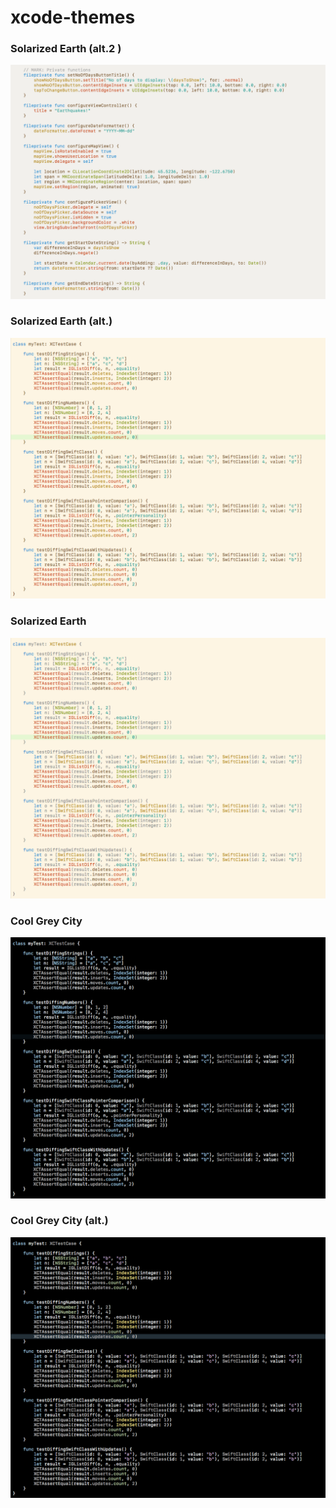 # xcode-themes

### Solarized Earth (alt.2 )
![Solorized-Earth (alt. 2)](https://github.com/robbyking/xcode-themes/blob/master/Customized-Solarized-Earth-(alt.-2).png)

### Solarized Earth (alt.)
![Solorized-Earth](https://github.com/robbyking/xcode-themes/blob/master/Solarized-Earth-(alt.).png)

### Solarized Earth
![Solorized-Earth](https://github.com/robbyking/xcode-themes/blob/master/Solarized-Earth.png)

### Cool Grey City
![Cool Grey City](https://github.com/robbyking/xcode-themes/blob/master/Cool-Grey-City.png)

### Cool Grey City (alt.)
![Cool Grey City](https://github.com/robbyking/xcode-themes/blob/master/Cool-Grey-City-(alt.).png)
